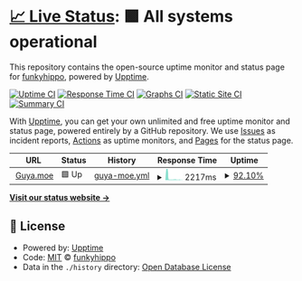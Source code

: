 # [📈 Live Status](https://status.guya.moe): <!--live status--> **🟩 All systems operational**

This repository contains the open-source uptime monitor and status page for [funkyhippo](https://status.guya.moe), powered by [Upptime](https://github.com/upptime/upptime).

[![Uptime CI](https://github.com/funkyhippo/guya-status-page/workflows/Uptime%20CI/badge.svg)](https://github.com/funkyhippo/guya-status-page/actions?query=workflow%3A%22Uptime+CI%22)
[![Response Time CI](https://github.com/funkyhippo/guya-status-page/workflows/Response%20Time%20CI/badge.svg)](https://github.com/funkyhippo/guya-status-page/actions?query=workflow%3A%22Response+Time+CI%22)
[![Graphs CI](https://github.com/funkyhippo/guya-status-page/workflows/Graphs%20CI/badge.svg)](https://github.com/funkyhippo/guya-status-page/actions?query=workflow%3A%22Graphs+CI%22)
[![Static Site CI](https://github.com/funkyhippo/guya-status-page/workflows/Static%20Site%20CI/badge.svg)](https://github.com/funkyhippo/guya-status-page/actions?query=workflow%3A%22Static+Site+CI%22)
[![Summary CI](https://github.com/funkyhippo/guya-status-page/workflows/Summary%20CI/badge.svg)](https://github.com/funkyhippo/guya-status-page/actions?query=workflow%3A%22Summary+CI%22)

With [Upptime](https://upptime.js.org), you can get your own unlimited and free uptime monitor and status page, powered entirely by a GitHub repository. We use [Issues](https://github.com/funkyhippo/guya-status-page/issues) as incident reports, [Actions](https://github.com/funkyhippo/guya-status-page/actions) as uptime monitors, and [Pages](https://status.guya.moe) for the status page.

<!--start: status pages-->
<!-- This summary is generated by Upptime (https://github.com/upptime/upptime) -->
<!-- Do not edit this manually, your changes will be overwritten -->
<!-- prettier-ignore -->
| URL | Status | History | Response Time | Uptime |
| --- | ------ | ------- | ------------- | ------ |
| <img alt="" src="https://raw.githubusercontent.com/appu1232/guyamoe/develop/static_global/logo.png" height="13"> [Guya.moe](https://baka.guya.moe/) | 🟩 Up | [guya-moe.yml](https://github.com/funkyhippo/guya-status-page/commits/HEAD/history/guya-moe.yml) | <details><summary><img alt="Response time graph" src="./graphs/guya-moe/response-time-week.png" height="20"> 2217ms</summary><br><a href="https://status.guya.moe/history/guya-moe"><img alt="Response time 2217" src="https://img.shields.io/endpoint?url=https%3A%2F%2Fraw.githubusercontent.com%2Ffunkyhippo%2Fguya-status-page%2FHEAD%2Fapi%2Fguya-moe%2Fresponse-time.json"></a><br><a href="https://status.guya.moe/history/guya-moe"><img alt="24-hour response time 2217" src="https://img.shields.io/endpoint?url=https%3A%2F%2Fraw.githubusercontent.com%2Ffunkyhippo%2Fguya-status-page%2FHEAD%2Fapi%2Fguya-moe%2Fresponse-time-day.json"></a><br><a href="https://status.guya.moe/history/guya-moe"><img alt="7-day response time 2217" src="https://img.shields.io/endpoint?url=https%3A%2F%2Fraw.githubusercontent.com%2Ffunkyhippo%2Fguya-status-page%2FHEAD%2Fapi%2Fguya-moe%2Fresponse-time-week.json"></a><br><a href="https://status.guya.moe/history/guya-moe"><img alt="30-day response time 2217" src="https://img.shields.io/endpoint?url=https%3A%2F%2Fraw.githubusercontent.com%2Ffunkyhippo%2Fguya-status-page%2FHEAD%2Fapi%2Fguya-moe%2Fresponse-time-month.json"></a><br><a href="https://status.guya.moe/history/guya-moe"><img alt="1-year response time 2217" src="https://img.shields.io/endpoint?url=https%3A%2F%2Fraw.githubusercontent.com%2Ffunkyhippo%2Fguya-status-page%2FHEAD%2Fapi%2Fguya-moe%2Fresponse-time-year.json"></a></details> | <details><summary><a href="https://status.guya.moe/history/guya-moe">92.10%</a></summary><a href="https://status.guya.moe/history/guya-moe"><img alt="All-time uptime 92.10%" src="https://img.shields.io/endpoint?url=https%3A%2F%2Fraw.githubusercontent.com%2Ffunkyhippo%2Fguya-status-page%2FHEAD%2Fapi%2Fguya-moe%2Fuptime.json"></a><br><a href="https://status.guya.moe/history/guya-moe"><img alt="24-hour uptime 92.10%" src="https://img.shields.io/endpoint?url=https%3A%2F%2Fraw.githubusercontent.com%2Ffunkyhippo%2Fguya-status-page%2FHEAD%2Fapi%2Fguya-moe%2Fuptime-day.json"></a><br><a href="https://status.guya.moe/history/guya-moe"><img alt="7-day uptime 92.10%" src="https://img.shields.io/endpoint?url=https%3A%2F%2Fraw.githubusercontent.com%2Ffunkyhippo%2Fguya-status-page%2FHEAD%2Fapi%2Fguya-moe%2Fuptime-week.json"></a><br><a href="https://status.guya.moe/history/guya-moe"><img alt="30-day uptime 92.10%" src="https://img.shields.io/endpoint?url=https%3A%2F%2Fraw.githubusercontent.com%2Ffunkyhippo%2Fguya-status-page%2FHEAD%2Fapi%2Fguya-moe%2Fuptime-month.json"></a><br><a href="https://status.guya.moe/history/guya-moe"><img alt="1-year uptime 92.10%" src="https://img.shields.io/endpoint?url=https%3A%2F%2Fraw.githubusercontent.com%2Ffunkyhippo%2Fguya-status-page%2FHEAD%2Fapi%2Fguya-moe%2Fuptime-year.json"></a></details>

<!--end: status pages-->

[**Visit our status website →**](https://status.guya.moe)

## 📄 License

- Powered by: [Upptime](https://github.com/upptime/upptime)
- Code: [MIT](./LICENSE) © [funkyhippo](https://status.guya.moe)
- Data in the `./history` directory: [Open Database License](https://opendatacommons.org/licenses/odbl/1-0/)
